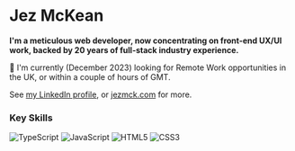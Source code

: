 <!--
**jezmck/jezmck** is a ✨ _special_ ✨ repository because its `README.md` (this file) appears on your GitHub profile.

Here are some ideas to get you started:

- 🔭 I’m currently working on ...
- 🌱 I’m currently learning ...
- 👯 I’m looking to collaborate on ...
- 🤔 I’m looking for help with ...
- 💬 Ask me about ...
- 📫 How to reach me: ...
- 😄 Pronouns: ...
- ⚡ Fun fact: ...
-->

# Jez McKean

**I'm a meticulous web developer, now concentrating on front-end UX/UI work, backed by 20 years of full-stack industry experience.**

👋 I'm currently (December 2023) looking for Remote Work opportunities in the UK, or within a couple of hours of GMT.

See [my LinkedIn profile](https://www.linkedin.com/in/jezmck), or [jezmck.com](https://blog.jezmck.com/) for more.


<xdetails>
  <summary> 
    <h3>Key Skills </h3>
  </summary>

  ![TypeScript](https://img.shields.io/badge/-TypeScript-000000?style=flat-square&logo=typescript)
  ![JavaScript](https://img.shields.io/badge/-JavaScript-000000?style=flat-square&logo=javascript)
  ![HTML5](https://img.shields.io/badge/-HTML5-000000?style=flat-square&logo=html5&logoColor=E34F26)
  ![CSS3](https://img.shields.io/badge/-CSS3-000000?style=flat-square&logo=css3&logoColor=1572B6)
</details>
